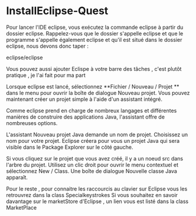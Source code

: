 # InstallEclipse-Quest

Pour lancer l'IDE eclipse, vous exécutez la commande eclipse à partir du dossier eclipse.
Rappelez-vous que le dossier s'appelle eclipse et que le programme s'appelle également eclipse et qu'il est situé dans le dossier eclipse, nous devons donc taper :

eclipse/eclipse

Vous pouvez aussi ajouter Eclispe à votre barre des tâches , c'est plutôt pratique , je l'ai fait pour ma part 

Lorsque eclipse est lancé, sélectionnez **Fichier / Nouveau / Projet ** dans le menu pour ouvrir la boîte de dialogue Nouveau projet.
Vous pouvez maintenant créer un projet simple à l'aide d'un assistant intégré.

Comme eclipse prend en charge de nombreux langages et différentes manières de construire des applications Java, l'assistant offre de nombreuses options.

L'assistant Nouveau projet Java demande un nom de projet. Choisissez un nom pour votre projet. Eclipse créera pour vous un projet Java qui sera visible dans le Package Explorer 
sur le côté gauche.

Si vous cliquez sur le projet que vous avez créé, il y a un noeud src dans l'arbre du projet.
Utilisez un clic droit pour ouvrir le menu contextuel et sélectionnez New / Class. Une boîte de dialogue Nouvelle classe Java apparaît.

Pour le reste , pour connaitre les raccourcis au clavier sur Eclipse vous les retrouvrez dans la class Specialkeystrokes 
Si vous souhaitez en savoir davantage sur le marketStore d'Eclipse , un lien vous est listé dans la class MarketPlace
